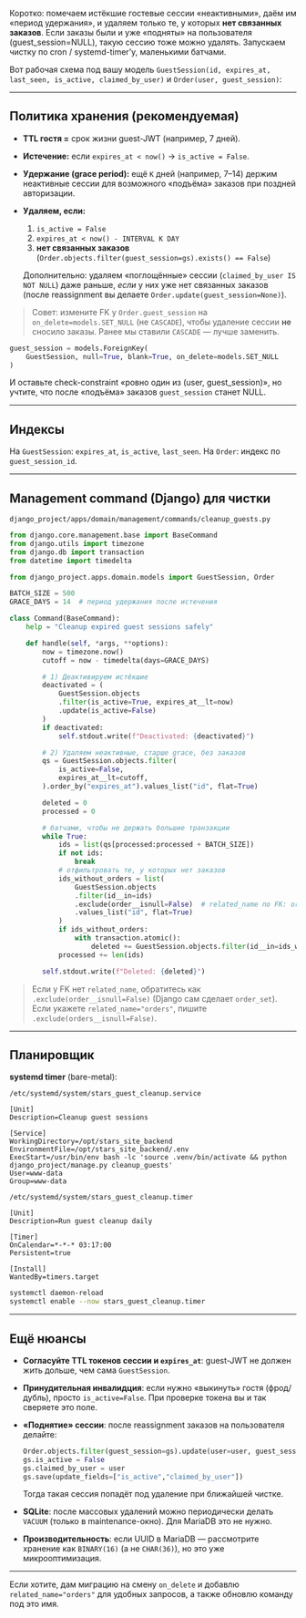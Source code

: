 Коротко: помечаем истёкшие гостевые сессии «неактивными», даём им «период удержания», и удаляем только те, у которых **нет связанных заказов**. Если заказы были и уже «подняты» на пользователя (guest\_session=NULL), такую сессию тоже можно удалять. Запускаем чистку по cron / systemd-timer’у, маленькими батчами.

Вот рабочая схема под вашу модель `GuestSession(id, expires_at, last_seen, is_active, claimed_by_user)` и `Order(user, guest_session)`:

---

## Политика хранения (рекомендуемая)

* **TTL гостя =** срок жизни guest-JWT (например, 7 дней).
* **Истечение:** если `expires_at < now()` → `is_active = False`.
* **Удержание (grace period):** ещё `K` дней (например, 7–14) держим неактивные сессии для возможного «подъёма» заказов при поздней авторизации.
* **Удаляем, если:**

  1. `is_active = False`
  2. `expires_at < now() - INTERVAL K DAY`
  3. **нет связанных заказов** (`Order.objects.filter(guest_session=gs).exists() == False`)

  Дополнительно: удаляем «поглощённые» сессии (`claimed_by_user IS NOT NULL`) даже раньше, *если* у них уже нет связанных заказов (после reassignment вы делаете `Order.update(guest_session=None)`).

> Совет: измените FK у `Order.guest_session` на `on_delete=models.SET_NULL` (не `CASCADE`), чтобы удаление сессии **не** сносило заказы. Ранее мы ставили `CASCADE` — лучше заменить.

```python
guest_session = models.ForeignKey(
    GuestSession, null=True, blank=True, on_delete=models.SET_NULL
)
```

И оставьте check-constraint «ровно один из (user, guest\_session)», но учтите, что после «подъёма» заказов `guest_session` станет NULL.

---

## Индексы

На `GuestSession`: `expires_at`, `is_active`, `last_seen`.
На `Order`: индекс по `guest_session_id`.

---

## Management command (Django) для чистки

`django_project/apps/domain/management/commands/cleanup_guests.py`

```python
from django.core.management.base import BaseCommand
from django.utils import timezone
from django.db import transaction
from datetime import timedelta

from django_project.apps.domain.models import GuestSession, Order

BATCH_SIZE = 500
GRACE_DAYS = 14  # период удержания после истечения

class Command(BaseCommand):
    help = "Cleanup expired guest sessions safely"

    def handle(self, *args, **options):
        now = timezone.now()
        cutoff = now - timedelta(days=GRACE_DAYS)

        # 1) Деактивируем истёкшие
        deactivated = (
            GuestSession.objects
            .filter(is_active=True, expires_at__lt=now)
            .update(is_active=False)
        )
        if deactivated:
            self.stdout.write(f"Deactivated: {deactivated}")

        # 2) Удаляем неактивные, старше grace, без заказов
        qs = GuestSession.objects.filter(
            is_active=False,
            expires_at__lt=cutoff,
        ).order_by("expires_at").values_list("id", flat=True)

        deleted = 0
        processed = 0

        # батчами, чтобы не держать большие транзакции
        while True:
            ids = list(qs[processed:processed + BATCH_SIZE])
            if not ids:
                break
            # отфильтровать те, у которых нет заказов
            ids_without_orders = list(
                GuestSession.objects
                .filter(id__in=ids)
                .exclude(order__isnull=False)  # related_name по FK: order_set → order
                .values_list("id", flat=True)
            )
            if ids_without_orders:
                with transaction.atomic():
                    deleted += GuestSession.objects.filter(id__in=ids_without_orders).delete()[0]
            processed += len(ids)

        self.stdout.write(f"Deleted: {deleted}")
```

> Если у FK нет `related_name`, обратитесь как `.exclude(order__isnull=False)` (Django сам сделает `order_set`). Если укажете `related_name="orders"`, пишите `.exclude(orders__isnull=False)`.

---

## Планировщик

**systemd timer** (bare-metal):

`/etc/systemd/system/stars_guest_cleanup.service`

```
[Unit]
Description=Cleanup guest sessions

[Service]
WorkingDirectory=/opt/stars_site_backend
EnvironmentFile=/opt/stars_site_backend/.env
ExecStart=/usr/bin/env bash -lc 'source .venv/bin/activate && python django_project/manage.py cleanup_guests'
User=www-data
Group=www-data
```

`/etc/systemd/system/stars_guest_cleanup.timer`

```
[Unit]
Description=Run guest cleanup daily

[Timer]
OnCalendar=*-*-* 03:17:00
Persistent=true

[Install]
WantedBy=timers.target
```

```bash
systemctl daemon-reload
systemctl enable --now stars_guest_cleanup.timer
```

---

## Ещё нюансы

* **Согласуйте TTL токенов сессии и `expires_at`**: guest-JWT не должен жить дольше, чем сама `GuestSession`.
* **Принудительная инвалидция**: если нужно «выкинуть» гостя (фрод/дубль), просто `is_active=False`. При проверке токена вы и так сверяете это поле.
* **«Поднятие» сессии**: после reassignment заказов на пользователя делайте:

  ```python
  Order.objects.filter(guest_session=gs).update(user=user, guest_session=None)
  gs.is_active = False
  gs.claimed_by_user = user
  gs.save(update_fields=["is_active","claimed_by_user"])
  ```

  Тогда такая сессия попадёт под удаление при ближайшей чистке.
* **SQLite**: после массовых удалений можно периодически делать `VACUUM` (только в maintenance-окно). Для MariaDB это не нужно.
* **Производительность**: если UUID в MariaDB — рассмотрите хранение как `BINARY(16)` (а не `CHAR(36)`), но это уже микрооптимизация.

---

Если хотите, дам миграцию на смену `on_delete` и добавлю `related_name="orders"` для удобных запросов, а также обновлю команду под это имя.
